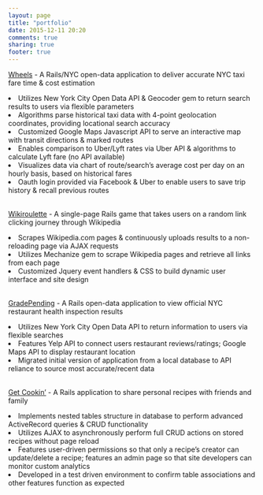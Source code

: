 ```yaml
---
layout: page
title: "portfolio"
date: 2015-12-11 20:20
comments: true
sharing: true
footer: true
---
```


<a href="http://wheels-nyc.herokuapp.com/">Wheels</a> - A Rails/NYC open-data application to deliver accurate NYC taxi fare time & cost estimation
<li>Utilizes New York City Open Data API & Geocoder gem to return search results to users via flexible parameters</li>
<li>Algorithms parse historical taxi data with 4-point geolocation coordinates, providing locational search accuracy</li>
<li> Customized Google Maps Javascript API to serve an interactive map with transit directions & marked routes</li>
<li> Enables comparison to Uber/Lyft rates via Uber API & algorithms to calculate Lyft fare (no API available)</li>
<li> Visualizes data via chart of route/search’s average cost per day on an hourly basis, based on historical fares</li>
<li> Oauth login provided via Facebook & Uber to enable users to save trip history & recall previous routes</li>
<br>

<a href="http://wikiroulette.herokuapp.com">Wikiroulette</a> - A single-page Rails game that takes users on a random link clicking journey through Wikipedia
<li> Scrapes Wikipedia.com pages & continuously uploads results to a non-reloading page via AJAX requests</li>
<li> Utilizes Mechanize gem to scrape Wikipedia pages and retrieve all links from each page</li>
<li> Customized Jquery event handlers & CSS to build dynamic user interface and site design</li>
<br>

<a href="http://gradepending.herokuapp.com/">GradePending</a> - A Rails open-data application to view official NYC restaurant health inspection results 
<li> Utilizes New York City Open Data API to return information to users via flexible searches</li>
<li> Features Yelp API to connect users restaurant reviews/ratings; Google Maps API to display restaurant location</li>
<li> Migrated initial version of application from a local database to API reliance to source most accurate/recent data</li>
<br>
 
<a href="http://get-cookin.herokuapp.com/">Get Cookin’</a> - A Rails application to share personal recipes with friends and family
<li> Implements nested tables structure in database to perform advanced ActiveRecord queries & CRUD functionality</li>
<li> Utilizes AJAX to asynchronously perform full CRUD actions on stored recipes without page reload</li>
<li> Features user-driven permissions so that only a recipe’s creator can update/delete a recipe; features an admin page so that site developers can monitor custom analytics</li>
<li> Developed in a test driven environment to confirm table associations and other features function as expected</li>
